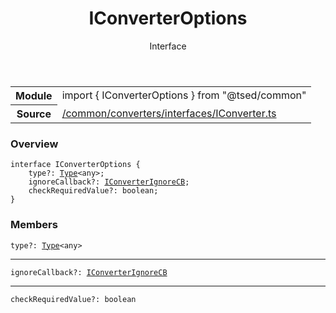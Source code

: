 
<header class="symbol-info-header"><h1 id="iconverteroptions">IConverterOptions</h1><label class="symbol-info-type-label interface">Interface</label></header>
<!-- summary -->
<section class="symbol-info"><table class="is-full-width"><tbody><tr><th>Module</th><td><div class="lang-typescript"><span class="token keyword">import</span> { IConverterOptions }&nbsp;<span class="token keyword">from</span>&nbsp;<span class="token string">"@tsed/common"</span></div></td></tr><tr><th>Source</th><td><a href="https://github.com/Romakita/ts-express-decorators/blob/v4.27.2/src//common/converters/interfaces/IConverter.ts#L0-L0">/common/converters/interfaces/IConverter.ts</a></td></tr></tbody></table></section>
<!-- overview -->


### Overview


<pre><code class="typescript-lang "><span class="token keyword">interface</span> IConverterOptions <span class="token punctuation">{</span>
    type?<span class="token punctuation">:</span> <a href="#api/core/type"><span class="token">Type</span></a><<span class="token keyword">any</span>><span class="token punctuation">;</span>
    ignoreCallback?<span class="token punctuation">:</span> <a href="#api/common/converters/iconverterignorecb"><span class="token">IConverterIgnoreCB</span></a><span class="token punctuation">;</span>
    checkRequiredValue?<span class="token punctuation">:</span> <span class="token keyword">boolean</span><span class="token punctuation">;</span>
<span class="token punctuation">}</span></code></pre>


<!-- Parameters -->

<!-- Description -->

<!-- Members -->







### Members



<div class="method-overview">
<pre><code class="typescript-lang ">type?<span class="token punctuation">:</span> <a href="#api/core/type"><span class="token">Type</span></a><<span class="token keyword">any</span>></code></pre>
</div>




<hr/>



<div class="method-overview">
<pre><code class="typescript-lang ">ignoreCallback?<span class="token punctuation">:</span> <a href="#api/common/converters/iconverterignorecb"><span class="token">IConverterIgnoreCB</span></a></code></pre>
</div>




<hr/>



<div class="method-overview">
<pre><code class="typescript-lang ">checkRequiredValue?<span class="token punctuation">:</span> <span class="token keyword">boolean</span></code></pre>
</div>








